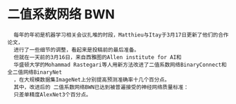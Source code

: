 # 二值系数网络 BWN

      每年的年初是机器学习相关会议扎堆的时段，Matthieu与Itay于3月17日更新了他们的合作论文，
      进行了一些细节的调整，看起来是投稿前的最后准备。
      但就在一天前的3月16日，来自西雅图的Allen institute for AI和
      华盛顿大学的Mohammad Rastegari等人用新方法改进了二值系数网络BinaryConnect和全二值网络BinaryNet
      ，在大规模数据集ImageNet上分别提高预测准确率十几个百分点。
      其中，改进后的 二值系数网络BWN已达到被普遍接受的神经网络质量标准：
      只差单精度AlexNet3个百分点。

